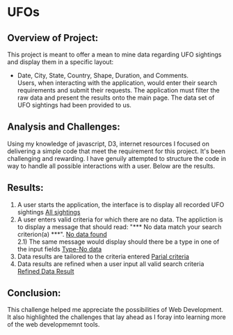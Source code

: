 # UFOs
## Overview of Project:
This project is meant to offer a mean to mine data regarding UFO sightings and display them in a specific layout:
- Date, City, State, Country, Shape, Duration, and Comments.\
Users, when interacting with the application, would enter their search requirements and submit their requests. The application must filter the raw data and present the results onto the main page.
The data set of UFO sightings had been provided to us.

## Analysis and Challenges:
Using my knowledge of javascript, D3, internet resources I focused on delivering a simple code that meet the requirement for this project. It's been challenging and rewarding.
I have genuily attempted to structure the code in way to handle all possible interactions with a user. Below are the results.

## Results:
1) A user starts the application, the interface is to display all recorded UFO sightings [All sightings](https://github.com/RichardYDepestre/UFOs/blob/main/static/images/page-load_default.png) 
2) A user enters valid criteria for which there are no data. The appliction is to display a message that should read: "*** No data match your search criterion(a) ***". [No data found](https://github.com/RichardYDepestre/UFOs/blob/main/static/images/valid-criteria_no-data.png) \
2.1) The same message would display should there be a type in one of the input fields [Type-No data](https://github.com/RichardYDepestre/UFOs/blob/main/static/images/typo_no-data.png)
3) Data results are tailored to the criteria entered [Parial criteria](https://github.com/RichardYDepestre/UFOs/blob/main/static/images/some-criteria.png)
4) Data results are refined when a user input all valid search criteria [Refined Data Result](https://github.com/RichardYDepestre/UFOs/blob/main/static/images/all-criteria_narrowed-lists.png)

## Conclusion:
This challenge helped me appreciate the possibilities of Web Development. It also highlighted the challenges that lay ahead as I foray into learning more of the web developmemnt tools. 

